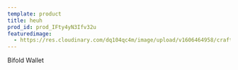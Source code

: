 ```yaml
---
template: product
title: heuh
prod_id: prod_IFty4yN3Ifv32u
featuredimage:
  - https://res.cloudinary.com/dq104qc4m/image/upload/v1606464958/craftsmanjohn_ueg0i3.jpg
---
```

Bifold Wallet